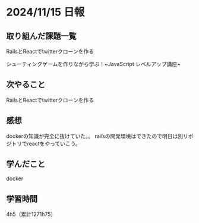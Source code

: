 # 2024/11/15 日報
## 取り組んだ課題一覧
RailsとReactでtwitterクローンを作る

シューティングゲームを作りながら学ぶ！~JavaScript レベルアップ講座~ 

## 次やること
RailsとReactでtwitterクローンを作る

## 感想
dockerの知識が完全に抜けていた。。
railsの開発環境はできたので明日は別リポジトリでreactをやっていこう。


## 学んだこと
docker


## 学習時間
4h5（累計1271h75）
